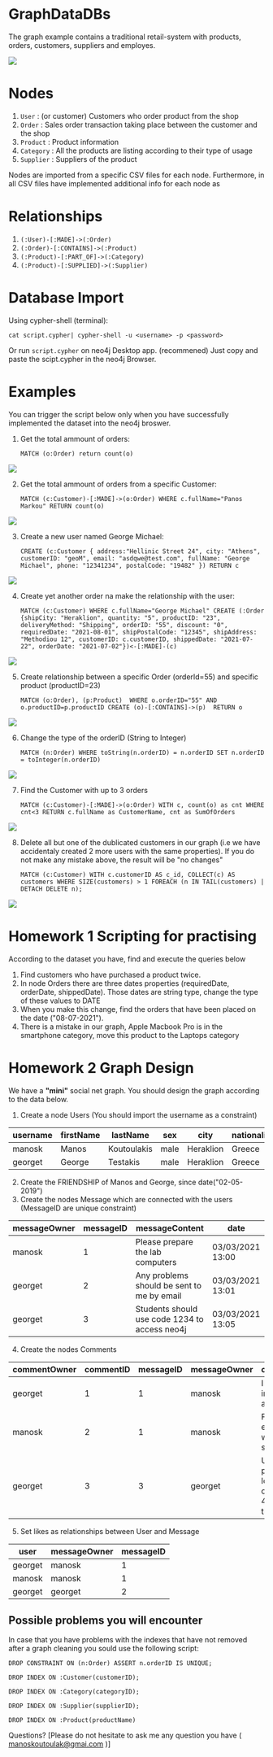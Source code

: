 # GraphDataDBs 


The graph example contains a traditional retail-system with products, orders, customers, suppliers and employes.

<img src="img/graph_ex.png">


# Nodes 

1. `User` : (or customer) Customers who order product from the shop
2. `Order` : Sales order transaction taking place between the customer and the shop
3. `Product` : Product information
4. `Category` : All the products are listing according to their type of usage
5. `Supplier` : Suppliers of the product

Nodes are imported from a specific CSV files for each node. Furthermore, in all CSV files have implemented additional info for each node as 

# Relationships

1. `(:User)-[:MADE]->(:Order)`
2. `(:Order)-[:CONTAINS]->(:Product)`
3. `(:Product)-[:PART_OF]->(:Category)`
4. `(:Product)-[:SUPPLIED]->(:Supplier)`


# Database Import

Using cypher-shell (terminal):

`cat script.cypher| cypher-shell -u <username> -p <password>`

Or run `script.cypher` on neo4j Desktop app. (recommened)
Just copy and paste the scipt.cypher in the neo4j Browser.


# Examples

You can trigger the script below only when you have successfully implemented the dataset into the neo4j broswer.

1. Get the total ammount of orders:

	`MATCH (o:Order) return count(o)`

<img src="img/1_out.png">

2. Get the total ammount of orders from a specific Customer:

	`MATCH (c:Customer)-[:MADE]->(o:Order) WHERE c.fullName="Panos Markou" RETURN count(o)`

<img src="img/2_out.png">

3. Create a new user named George Michael:

	`CREATE (c:Customer {
    address:"Hellinic Street 24",
    city: "Athens",
    customerID: "geoM",
    email: "asdqwe@test.com",
    fullName: "George Michael",
    phone: "12341234",
    postalCode: "19482" })
    RETURN c`

<img src="img/3_out.png">

4. Create yet another order na make the relationship with the user:

	`MATCH (c:Customer)
	WHERE c.fullName="George Michael"
	CREATE (:Order {shipCity: "Heraklion",
	quantity: "5",
	productID: "23",
	deliveryMethod: "Shipping",
	orderID: "55",
	discount: "0",
	requiredDate: "2021-08-01",
	shipPostalCode: "12345",
	shipAddress: "Methodiou 12",
	customerID: c.customerID,
	shippedDate: "2021-07-22",
	orderDate: "2021-07-02"})<-[:MADE]-(c)`
<img src="img/4_out.png">

5. Create relationship between a specific Order (orderId=55) and specific product (productID=23)

	`MATCH (o:Order), (p:Product) 
	WHERE o.orderID="55" AND o.productID=p.productID
		CREATE (o)-[:CONTAINS]->(p) 
	RETURN o`
<img src="img/5_out.png">

6. Change the type of the orderID (String to Integer)

	`MATCH (n:Order)
	WHERE toString(n.orderID) = n.orderID
	SET n.orderID = toInteger(n.orderID)`

<img src="img/6_out.png">

7. Find the Customer with up to 3 orders
	
	`MATCH (c:Customer)-[:MADE]->(o:Order)
	WITH c, count(o) as cnt
	WHERE cnt<3
	RETURN c.fullName as CustomerName, cnt as SumOfOrders
	`

<img src="img/7_out.png">

8. Delete all but one of the dublicated customers in our graph (i.e we have accidentaly created 2 more users with the same properties). If you do not make any mistake above, the result will be "no changes"
	
	`MATCH (c:Customer)
WITH c.customerID AS c_id, COLLECT(c) AS customers
WHERE SIZE(customers) > 1
FOREACH (n IN TAIL(customers) | DETACH DELETE n);`

<img src="img/8_out.png">

# Homework 1 Scripting for practising

According to the dataset you have, find and execute the queries below

1. Find customers who have purchased a product twice.
2. In node Orders there are three dates properties (requiredDate, orderDate, shippedDate). Those dates are string type, change the type of these values to DATE
3. When you make this change, find the orders that have been placed on the date ("08-07-2021"). 
4. There is a mistake in our graph, Apple Macbook Pro is in the smartphone category, move this product to the Laptops category

# Homework 2 Graph Design

We have a **"mini"** social net graph. You should design the graph according to the data below.

1. Create a node Users (You should import the username as a constraint)
	
| username      | firstName     | lastName      | sex           | city          | nationality   |
| ------------- | ------------- | ------------- | ------------- | ------------- | ------------- |
| manosk        | Manos         | Koutoulakis   | male          | Heraklion     | Greece        |
| georget       | George        | Testakis      | male          | Heraklion     | Greece        |

2. Create the FRIENDSHIP of Manos and George, since date("02-05-2019")
3. Create the nodes Message which are connected with the users (MessageID are unique constraint)

| messageOwner  | messageID     | messageContent                                | date             | 
| ------------- | ------------- | --------------------------------------------- | ---------------- | 
| manosk        | 1             | Please prepare the lab computers              | 03/03/2021 13:00 |
| georget       | 2             | Any problems should be sent to me by email    | 03/03/2021 13:01 |
| georget       | 3             | Students should use code 1234 to access neo4j | 03/03/2021 13:05 |

4. Create the nodes Comments 

| commentOwner  | commentID     | messageID     | messageOwner  | commentContent                                                                   | date             |
| ------------- | ------------- | ------------- | ------------- | -------------------------------------------------------------------------------- | ---------------- |
| georget       | 1             | 1             | manosk        | I have already installed neo4j on all computers.                                 | 03/03/2021 18:10 |
| manosk        | 2             | 1             | manosk        | Fine, I hope everything goes well this semester.                                 | 03/03/2021 18:10 |
| georget       | 3             | 3             | georget       | Update, password for login to Neo4j has changed. Use 4321 to access the database | 03/03/2021 18:10 |

5. Set likes as relationships between User and Message

| user          | messageOwner  | messageID     |  
| ------------- | ------------- | ------------- |  
| georget       | manosk        | 1             | 
| manosk        | manosk        | 1             |  
| georget       | georget       | 2             |  




## Possible problems you will encounter

In case that you have problems with the indexes that have not removed after a graph cleaning you sould use the following script:

`DROP CONSTRAINT
ON (n:Order)
ASSERT n.orderID IS UNIQUE;`

`DROP INDEX ON :Customer(customerID);`

`DROP INDEX ON :Category(categoryID);`

`DROP INDEX ON :Supplier(supplierID);`

`DROP INDEX ON :Product(productName)` 

Questions? [Please do not hesitate to ask me any question you have ( manoskoutoulak@gmai.com )]






 
